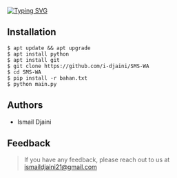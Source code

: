 <a href="https://git.io/typing-svg"><img src="https://readme-typing-svg.herokuapp.com?font=Fira+Code&weight=100&size=30&duration=4000&pause=500&color=00F70C&background=FFFFFF00&vCenter=true&width=435&lines=Tools+Spam+SMS+WA+CALL" alt="Typing SVG" /></a>




## Installation

```
$ apt update && apt upgrade
$ apt install python
$ apt install git
$ git clone https://github.com/i-djaini/SMS-WA
$ cd SMS-WA
$ pip install -r bahan.txt
$ python main.py
```

## Authors

- Ismail Djaini

## Feedback

> If you have any feedback, please reach out to us at ismaildjaini21@gmail.com
